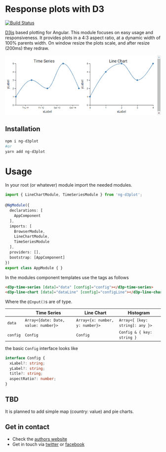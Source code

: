 # Response plots with D3

[![Build Status](https://travis-ci.org/ngfelixl/ng-libraries.svg?branch=master)](https://travis-ci.org/ngfelixl/ng-libraries)

[D3js](https://d3js.org/) based plotting for Angular. This module focuses on easy usage and responsiveness. It provides plots in a 4:3 aspect ratio,
at a dynamic width of 100% parents width. On window resize the plots scale, and after resize (200ms) they redraw.

![Animation](https://github.com/ngfelixl/ng-libraries/blob/master/projects/ng-d3plot/img/animation_plots.gif)

## Installation

```sh
npm i ng-d3plot
#or
yarn add ng-d3plot
```

# Usage

In your root (or whatever) module import the needed modules.

```typescript
import { LineChartModule, TimeSeriesModule } from 'ng-d3plot';

@NgModule({
  declarations: [
    AppComponent
  ],
  imports: [
    BrowserModule,
    LineChartModule,
    TimeSeriesModule
  ],
  providers: [],
  bootstrap: [AppComponent]
})
export class AppModule { }
```

In the modules component templates use the tags as follows

```html
<d3p-time-series [data]="data" [config]="config"></d3p-time-series>
<d3p-line-chart [data]="dataLine" [config]="configLine"></d3p-line-chart>
```

Where the `@Input()`s are of type.

|             | Time Series                           | Line Chart                       | Histogram                      |
|-------------|---------------------------------------|----------------------------------|--------------------------------|
| `data`      | `Array<{date: Date, value: number}>`  | `Array<{x: number, y: number}>`  | `Array<{ [key: string]: any }>`|
| `config`    | `Config`                              | `Config`                         | `Config & { key: string }`     |

the basic `Config` interface looks like

```typescript
interface Config {
  xLabel?: string;
  yLabel?: string;
  title?: string;
  aspectRatio?: number;
}
```

## TBD

It is planned to add simple map (country: value) and pie charts.

## Get in contact

- Check the [authors website](https://felixlemke.com)
- Get in touch via [twitter](https://twitter.com/ngfelixl) or [facebook](https://www.facebook.com/ngfelixlemke/)
